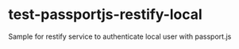 test-passportjs-restify-local
=============================

Sample for restify service to authenticate local user with passport.js



